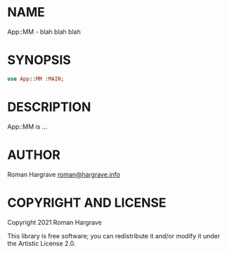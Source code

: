 NAME
====

App::MM - blah blah blah

SYNOPSIS
========

```raku
use App::MM :MAIN;
```

DESCRIPTION
===========

App::MM is ...

AUTHOR
======

Roman Hargrave <roman@hargrave.info>

COPYRIGHT AND LICENSE
=====================

Copyright 2021 Roman Hargrave

This library is free software; you can redistribute it and/or modify it under the Artistic License 2.0.

